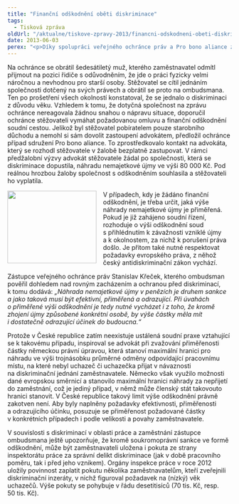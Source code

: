 ```yaml
---
title: "Finanční odškodnění oběti diskriminace"
tags:
  - Tisková zpráva
oldUrl: "/aktualne/tiskove-zpravy-2013/financni-odskodneni-obeti-diskriminace"
date: 2013-06-03
perex: "<p>Díky spolupráci veřejného ochránce práv a Pro bono aliance získal stěžovatel 80 000 Kč jako odškodnění za diskriminaci v přístupu k zaměstnání z důvodu věku.</p>"
---
```


<!-- imported from the old website -->

<p>Na ochránce se obrátil šedesátiletý muž, kterého zaměstnavatel odmítl přijmout na pozici řidiče s odůvodněním, že jde o práci fyzicky velmi náročnou a nevhodnou pro starší osoby. Stěžovatel se cítil jednáním společnosti dotčený na svých právech a obrátil se proto na ombudsmana. Ten po prošetření všech okolností konstatoval, že se jednalo o diskriminaci z důvodu věku. Vzhledem k tomu, že dotyčná společnost na zprávu ochránce nereagovala žádnou snahou o nápravu situace, doporučil ochránce stěžovateli vymáhat požadovanou omluvu a finanční odškodnění soudní cestou. Jelikož byl stěžovatel pobíratelem pouze starobního důchodu a nemohl si sám dovolit zastoupení advokátem, předložil ochránce případ sdružení Pro bono aliance. To zprostředkovalo kontakt na advokáta, který se rozhodl stěžovatele v žalobě bezplatně zastupovat. V rámci předžalobní výzvy advokát stěžovatele žádal po společnosti, která se diskriminace dopustila, náhradu nemajetkové újmy ve výši 80 000 Kč. Pod reálnou hrozbou žaloby společnost s odškodněním souhlasila a stěžovateli ho vyplatila.</p><p><img src="/uploads-import/img/Ikony/089081b.jpg" style="PADDING-RIGHT: 15px; FLOAT: left" height="163" width="200" alt="" />V případech, kdy je žádáno finanční odškodnění, je třeba určit, jaká výše náhrady nemajetkové újmy je přiměřená. Pokud je již zahájeno soudní řízení, rozhoduje o výši odškodnění soud s přihlédnutím k závažnosti vzniklé újmy a k okolnostem, za nichž k porušení práva došlo. Je přitom také nutné respektovat požadavky evropského práva, z něhož český antidiskriminační zákon vychází.</p><p>Zástupce veřejného ochránce práv Stanislav Křeček, kterého ombudsman pověřil dohledem nad rovným zacházením a ochranou před diskriminací, k tomu dodává: <em>„Náhrada nemajetkové újmy v penězích je druhem sankce a jako taková musí být efektivní, přiměřená a odrazující. Při úvahách o přiměřené výši odškodnění je tedy nutné vycházet i z toho, že kromě zhojení újmy způsobené konkrétní osobě, by výše částky měla mít i dostatečně odrazující účinek do budoucna.“</em></p><p>Protože v České republice zatím neexistuje ustálená soudní praxe vztahující se k takovému případu, inspiroval se advokát při zvažování přiměřenosti částky německou právní úpravou, která stanoví maximální hranici pro náhradu ve výši trojnásobku průměrné odměny odpovídající pracovnímu místu, na které nebyl uchazeč či uchazečka přijat v návaznosti na diskriminační jednání zaměstnavatele. Německo však využilo možnosti dané evropskou směrnicí a stanovilo maximální hranici náhrady za nepřijetí do zaměstnání, což je jediný případ, v němž může členský stát takovouto hranici stanovit. V České republice takový limit výše odškodnění právně zakotven není. Aby byly naplněny požadavky efektivnosti, přiměřenosti a odrazujícího účinku, posuzuje se přiměřenost požadované částky v konkrétních případech i podle velikosti a povahy zaměstnavatele. </p><p>V souvislosti s diskriminací v oblasti práce a zaměstnání zástupce ombudsmana ještě upozorňuje, že kromě soukromoprávní sankce ve formě odškodnění, může být zaměstnavateli uložena i pokuta ze strany inspektorátu práce za správní delikt diskriminace (jak v době pracovního poměru, tak i před jeho vznikem). Orgány inspekce práce v roce 2012 uložily povinnost zaplatit pokutu několika zaměstnavatelům, kteří zveřejnili diskriminační inzeráty, v nichž figuroval požadavek na (nízký) věk uchazečů. Výše pokuty se pohybuje v řádu desetitisíců (70 tis. Kč, resp. 50 tis. Kč).</p>
